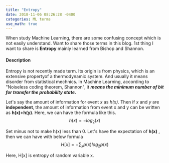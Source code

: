 ```yaml
---
title: "Entropy"
date: 2018-11-06 08:26:28 -0400
categories: ML terms
use_math: true
---
```


When study Machine Learning, there are some confusing concept which is not easily understand. Want to share those terms in this blog.
1st thing I want to share is **Entropy** mainly learned from Bishop and Shannon.

#### Description
Entropy is not recently made term. Its origin is from physics, which is an extensive propertyof a thermodynamic system. And usually it means disorder from statistical mechnics.
In Machine Learning, according to "Noiseless coding theorem, Shannon", it ***means the minimum number of bit for transfer the probability state.***

Let's say the amount of information for event *x* as *h(x)*.
Then if *x* and *y* are **independent**, the amount of information from event x and y can be written as **h(x)+h(y)**.
Here, we can have the formula like this.  $$h(x) = -log_2(x)$$

Set minus not to make h(x) less than 0.
Let's have the expectation of **h(x)** , then we can have with below formula
$$H[x]=-\sum_xp(x)log_2p(x)$$

Here, H[x] is entropy of random variable x.




